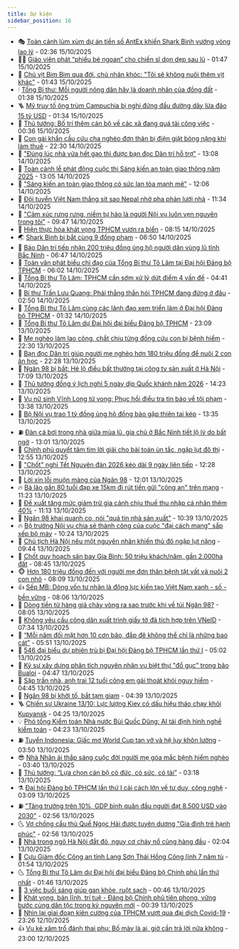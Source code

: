 ```yaml
---
title: Sự kiện
sidebar_position: 16
---
```


<!-- dantri-su-kien:START -->
- 🎭 [Toàn cảnh lùm xùm dự án tiền số AntEx khiến Shark Bình vướng vòng lao lý](https://dantri.com.vn/kinh-doanh/toan-canh-lum-xum-du-an-tien-so-antex-khien-shark-binh-vuong-vong-lao-ly-20251015011625899.htm) - 02:36 15/10/2025
- 👨‍🏫 [Giáo viên phát “phiếu bé ngoan” cho chiến sĩ dọn dẹp sau lũ](https://dantri.com.vn/doi-song/giao-vien-phat-phieu-be-ngoan-cho-chien-si-don-dep-sau-lu-20251014190054510.htm) - 01:47 15/10/2025
- 🌮 [Chú vịt Bim Bim qua đời, chủ nhân khóc: &quot;Tôi sẽ không nuôi thêm vịt khác&quot;](https://dantri.com.vn/doi-song/chu-vit-bim-bim-qua-doi-chu-nhan-khoc-toi-se-khong-nuoi-them-vit-khac-20251015074347676.htm) - 01:43 15/10/2025
- 🕯 [Tổng Bí thư: Mỗi người nông dân hãy là doanh nhân của đồng đất](https://dantri.com.vn/thoi-su/tong-bi-thu-moi-nguoi-nong-dan-hay-la-doanh-nhan-cua-dong-dat-20251015083804375.htm) - 01:38 15/10/2025
- 🪜 [Mỹ truy tố ông trùm Campuchia bị nghi đứng đầu đường dây lừa đảo 15 tỷ USD](https://dantri.com.vn/the-gioi/my-truy-to-ong-trum-campuchia-bi-nghi-dung-dau-duong-day-lua-dao-15-ty-usd-20251015083226448.htm) - 01:34 15/10/2025
- 🐘 [Thủ tướng: Bố trí thêm cán bộ về các xã đang quá tải công việc](https://dantri.com.vn/noi-vu/thu-tuong-bo-tri-them-can-bo-ve-cac-xa-dang-qua-tai-cong-viec-20251015003517937.htm) - 00:36 15/10/2025
- 🤔 [Con gái khẩn cầu cứu cha nghèo đơn thân bị điện giật bỏng nặng khi làm thuê](https://dantri.com.vn/tam-long-nhan-ai/con-gai-khan-cau-cuu-cha-ngheo-don-than-bi-dien-giat-bong-nang-khi-lam-thue-20251014091745430.htm) - 22:30 14/10/2025
- 🧠 [&quot;Đúng lúc nhà vừa hết gạo thì được bạn đọc Dân trí hỗ trợ&quot;](https://dantri.com.vn/tam-long-nhan-ai/dung-luc-nha-vua-het-gao-thi-duoc-ban-doc-dan-tri-ho-tro-20251014184734270.htm) - 13:08 14/10/2025
- 📝 [Toàn cảnh lễ phát động cuộc thi Sáng kiến an toàn giao thông năm 2025](https://dantri.com.vn/thoi-su/toan-canh-le-phat-dong-cuoc-thi-sang-kien-an-toan-giao-thong-nam-2025-20251014193237526.htm) - 13:05 14/10/2025
- 🦏 [&quot;Sáng kiến an toàn giao thông có sức lan tỏa mạnh mẽ&quot;](https://dantri.com.vn/thoi-su/sang-kien-an-toan-giao-thong-co-suc-lan-toa-manh-me-20251014165420314.htm) - 12:06 14/10/2025
- 🥰 [Đội tuyển Việt Nam thắng sít sao Nepal nhờ pha phản lưới nhà](https://dantri.com.vn/the-thao/doi-tuyen-viet-nam-thang-sit-sao-nepal-nho-pha-phan-luoi-nha-20251014183303656.htm) - 11:34 14/10/2025
- 🤗 [&quot;Cảm xúc rưng rưng, niềm tự hào là người Nội vụ luôn vẹn nguyên trong tôi&quot;](https://dantri.com.vn/noi-vu/cam-xuc-rung-rung-niem-tu-hao-la-nguoi-noi-vu-luon-ven-nguyen-trong-toi-20251014160519997.htm) - 09:47 14/10/2025
- 🌈 [Hiện thực hóa khát vọng TPHCM vươn ra biển](https://dantri.com.vn/thoi-su/hien-thuc-hoa-khat-vong-tphcm-vuon-ra-bien-20251011144453261.htm) - 08:15 14/10/2025
- 🌏 [Shark Bình bị bắt cùng 9 đồng phạm](https://dantri.com.vn/phap-luat/shark-binh-bi-bat-cung-9-dong-pham-20251014152234781.htm) - 06:50 14/10/2025
- 💄 [Báo Dân trí tiếp nhận 200 triệu đồng ủng hộ người dân vùng lũ tỉnh Bắc Ninh](https://dantri.com.vn/tam-long-nhan-ai/bao-dan-tri-tiep-nhan-200-trieu-dong-ung-ho-nguoi-dan-vung-lu-tinh-bac-ninh-20251014113752705.htm) - 06:47 14/10/2025
- 👺 [Toàn văn phát biểu chỉ đạo của Tổng Bí thư Tô Lâm tại Đại hội Đảng bộ TPHCM](https://dantri.com.vn/thoi-su/toan-van-phat-bieu-chi-dao-cua-tong-bi-thu-to-lam-tai-dai-hoi-dang-bo-tphcm-20251014123526213.htm) - 06:02 14/10/2025
- 👹 [Tổng Bí thư Tô Lâm: TPHCM cần sớm xử lý dứt điểm 4 vấn đề](https://dantri.com.vn/thoi-su/tong-bi-thu-to-lam-tphcm-can-som-xu-ly-dut-diem-4-van-de-20251014112014758.htm) - 04:41 14/10/2025
- 🌊 [Bí thư Trần Lưu Quang: Phải thẳng thắn hỏi TPHCM đang đứng ở đâu](https://dantri.com.vn/thoi-su/bi-thu-tran-luu-quang-phai-thang-than-hoi-tphcm-dang-dung-o-dau-20251014094003488.htm) - 02:50 14/10/2025
- 🤠 [Tổng Bí thư Tô Lâm cùng các lãnh đạo xem triển lãm ở Đại hội Đảng bộ TPHCM](https://dantri.com.vn/thoi-su/tong-bi-thu-to-lam-cung-cac-lanh-dao-xem-trien-lam-o-dai-hoi-dang-bo-tphcm-20251014081912879.htm) - 01:32 14/10/2025
- 🎊 [Tổng Bí thư Tô Lâm dự Đại hội đại biểu Đảng bộ TPHCM](https://dantri.com.vn/thoi-su/tong-bi-thu-to-lam-du-dai-hoi-dai-bieu-dang-bo-tphcm-20251013200113800.htm) - 23:09 13/10/2025
- 🐘 [Mẹ nghèo làm lao công, chắt chiu từng đồng cứu con bị bệnh hiểm](https://dantri.com.vn/tam-long-nhan-ai/me-ngheo-lam-lao-cong-chat-chiu-tung-dong-cuu-con-bi-benh-hiem-20251010191601242.htm) - 22:30 13/10/2025
- 💂 [Bạn đọc Dân trí giúp người mẹ nghèo hơn 180 triệu đồng để nuôi 2 con ăn học](https://dantri.com.vn/tam-long-nhan-ai/ban-doc-dan-tri-giup-nguoi-me-ngheo-hon-180-trieu-dong-de-nuoi-2-con-an-hoc-20251013190458625.htm) - 22:28 13/10/2025
- 👹 [Ngân 98 bị bắt: Hé lộ điều bất thường tại công ty sản xuất ở Hà Nội](https://dantri.com.vn/kinh-doanh/ngan-98-bi-bat-he-lo-dieu-bat-thuong-tai-cong-ty-san-xuat-o-ha-noi-20251013152348706.htm) - 17:09 13/10/2025
- 🦒 [Thủ tướng đồng ý lịch nghỉ 5 ngày dịp Quốc khánh năm 2026](https://dantri.com.vn/noi-vu/thu-tuong-dong-y-lich-nghi-5-ngay-dip-quoc-khanh-nam-2026-20251013210849215.htm) - 14:23 13/10/2025
- 🗽 [Vụ nữ sinh Vĩnh Long tử vong: Phục hồi điều tra tin báo về tội phạm](https://dantri.com.vn/phap-luat/vu-nu-sinh-vinh-long-tu-vong-phuc-hoi-dieu-tra-tin-bao-ve-toi-pham-20251013194118949.htm) - 13:38 13/10/2025
- 💄 [Bộ Nội vụ trao 1 tỷ đồng ủng hộ đồng bào gặp thiên tai kép](https://dantri.com.vn/lao-dong-viec-lam/bo-noi-vu-trao-1-ty-dong-ung-ho-dong-bao-gap-thien-tai-kep-20251013200636661.htm) - 13:35 13/10/2025
- ⛽️ [Đàn cá bơi trong nhà giữa mùa lũ, gia chủ ở Bắc Ninh tiết lộ lý do bất ngờ](https://dantri.com.vn/doi-song/dan-ca-boi-trong-nha-giua-mua-lu-gia-chu-o-bac-ninh-tiet-lo-ly-do-bat-ngo-20251013170907466.htm) - 13:01 13/10/2025
- 🥷 [Chính phủ quyết tâm tìm lời giải cho bài toán ùn tắc, ngập lụt đô thị](https://dantri.com.vn/thoi-su/chinh-phu-quyet-tam-tim-loi-giai-cho-bai-toan-un-tac-ngap-lut-do-thi-20251013194856569.htm) - 12:55 13/10/2025
- 🤖 [&quot;Chốt&quot; nghỉ Tết Nguyên đán 2026 kéo dài 9 ngày liên tiếp](https://dantri.com.vn/noi-vu/chot-nghi-tet-nguyen-dan-2026-keo-dai-9-ngay-lien-tiep-20251013191908897.htm) - 12:28 13/10/2025
- 🌊 [Lời xin lỗi muộn màng của Ngân 98](https://dantri.com.vn/phap-luat/loi-xin-loi-muon-mang-cua-ngan-98-20251013181853337.htm) - 12:01 13/10/2025
- 🔥 [Bà lão gần 80 tuổi đạp xe 15km đi rút tiền gửi &quot;công an&quot; trên mạng](https://dantri.com.vn/phap-luat/ba-lao-gan-80-tuoi-dap-xe-15km-di-rut-tien-gui-cong-an-tren-mang-20251013175617359.htm) - 11:23 13/10/2025
- 🦏 [Đề xuất tăng mức giảm trừ gia cảnh chịu thuế thu nhập cá nhân thêm 40%](https://dantri.com.vn/thoi-su/de-xuat-tang-muc-giam-tru-gia-canh-chiu-thue-thu-nhap-ca-nhan-them-40-20251013175547557.htm) - 11:13 13/10/2025
- 🐘 [Ngân 98 khai quanh co, nói &quot;quá tin nhà sản xuất&quot;](https://dantri.com.vn/phap-luat/ngan-98-khai-quanh-co-noi-qua-tin-nha-san-xuat-20251013172358023.htm) - 10:39 13/10/2025
- 🔥 [Bộ trưởng Nội vụ chia sẻ thành công của cuộc &quot;đại cách mạng&quot; sắp xếp bộ máy](https://dantri.com.vn/thoi-su/bo-truong-noi-vu-chia-se-thanh-cong-cua-cuoc-dai-cach-mang-sap-xep-bo-may-20251013171733141.htm) - 10:24 13/10/2025
- 💼 [Chủ tịch Hà Nội nêu một nguyên nhân khiến thủ đô ngập lụt nặng](https://dantri.com.vn/thoi-su/chu-tich-ha-noi-neu-mot-nguyen-nhan-khien-thu-do-ngap-lut-nang-20251013162853699.htm) - 09:44 13/10/2025
- 🚀 [Chốt quy hoạch sân bay Gia Bình: 50 triệu khách/năm, gần 2.000ha đất](https://dantri.com.vn/bat-dong-san/chot-quy-hoach-san-bay-gia-binh-50-trieu-khachnam-gan-2000ha-dat-20251013152442637.htm) - 08:45 13/10/2025
- 🐵 [Hơn 180 triệu đồng đến với người mẹ đơn thân bệnh tật vất vả nuôi 2 con nhỏ](https://dantri.com.vn/tam-long-nhan-ai/hon-180-trieu-dong-den-voi-nguoi-me-don-than-benh-tat-vat-va-nuoi-2-con-nho-20251013123825758.htm) - 08:09 13/10/2025
- 👍 [Sếp MB: Dòng vốn tư nhân là động lực kiến tạo Việt Nam xanh - số - bền vững](https://dantri.com.vn/kinh-doanh/sep-mb-dong-von-tu-nhan-la-dong-luc-kien-tao-viet-nam-xanh-so-ben-vung-20251012191911804.htm) - 08:06 13/10/2025
- 🚦 [Dòng tiền từ hàng giả chảy vòng ra sao trước khi về túi Ngân 98?](https://dantri.com.vn/phap-luat/dong-tien-tu-hang-gia-chay-vong-ra-sao-truoc-khi-ve-tui-ngan-98-20251013141626218.htm) - 08:05 13/10/2025
- 🥸 [Không yêu cầu công dân xuất trình giấy tờ đã tích hợp trên VNeID](https://dantri.com.vn/phap-luat/khong-yeu-cau-cong-dan-xuat-trinh-giay-to-da-tich-hop-tren-vneid-20251013142447504.htm) - 07:34 13/10/2025
- 🥷 [“Mỗi năm đối mặt hơn 10 cơn bão, đắp đê không thể chỉ là những bao cát”](https://dantri.com.vn/thoi-su/moi-nam-doi-mat-hon-10-con-bao-dap-de-khong-the-chi-la-nhung-bao-cat-20251013105508300.htm) - 05:51 13/10/2025
- 🤡 [546 đại biểu dự phiên trù bị Đại hội Đảng bộ TPHCM lần thứ I](https://dantri.com.vn/thoi-su/546-dai-bieu-du-phien-tru-bi-dai-hoi-dang-bo-tphcm-lan-thu-i-20251013105121549.htm) - 05:02 13/10/2025
- 🥳 [Kỹ sư xây dựng phân tích nguyên nhân vụ biệt thự &quot;đổ gục&quot; trong bão Bualoi](https://dantri.com.vn/thoi-su/ky-su-xay-dung-phan-tich-nguyen-nhan-vu-biet-thu-do-guc-trong-bao-bualoi-20251013112258433.htm) - 04:47 13/10/2025
- 🤩 [Sập trần nhà, anh trai 12 tuổi cõng em gái thoát khỏi nguy hiểm](https://dantri.com.vn/thoi-su/sap-tran-nha-anh-trai-12-tuoi-cong-em-gai-thoat-khoi-nguy-hiem-20251013112225702.htm) - 04:45 13/10/2025
- 🎡 [Ngân 98 bị khởi tố, bắt tạm giam](https://dantri.com.vn/phap-luat/ngan-98-bi-khoi-to-bat-tam-giam-20251013113626827.htm) - 04:39 13/10/2025
- 🪜 [Chiến sự Ukraine 13/10: Lực lượng Kiev có dấu hiệu tháo chạy khỏi Kupyansk](https://dantri.com.vn/the-gioi/chien-su-ukraine-1310-luc-luong-kiev-co-dau-hieu-thao-chay-khoi-kupyansk-20251013111602464.htm) - 04:25 13/10/2025
- 💡 [Phó tổng Kiểm toán Nhà nước Bùi Quốc Dũng: AI tái định hình nghề kiểm toán](https://dantri.com.vn/kinh-doanh/pho-tong-kiem-toan-nha-nuoc-bui-quoc-dung-ai-tai-dinh-hinh-nghe-kiem-toan-20251013103016681.htm) - 04:23 13/10/2025
- ⛽️ [Tuyển Indonesia: Giấc mơ World Cup tan vỡ và hệ lụy khôn lường](https://dantri.com.vn/the-thao/tuyen-indonesia-giac-mo-world-cup-tan-vo-va-he-luy-khon-luong-20251013003948021.htm) - 03:50 13/10/2025
- 😎 [Nhà Nhân ái thắp sáng cuộc đời người mẹ góa mắc bệnh hiểm nghèo](https://dantri.com.vn/tam-long-nhan-ai/nha-nhan-ai-thap-sang-cuoc-doi-nguoi-me-goa-mac-benh-hiem-ngheo-20251012155649513.htm) - 03:40 13/10/2025
- 🗽 [Thủ tướng: “Lựa chọn cán bộ có đức, có sức, có tài”](https://dantri.com.vn/thoi-su/thu-tuong-lua-chon-can-bo-co-duc-co-suc-co-tai-20251013101208858.htm) - 03:18 13/10/2025
- ⚗️ [Đại hội Đảng bộ TPHCM lần thứ I cải cách lớn về tư duy, công nghệ](https://dantri.com.vn/thoi-su/dai-hoi-dang-bo-tphcm-lan-thu-i-cai-cach-lon-ve-tu-duy-cong-nghe-20251012192111418.htm) - 03:09 13/10/2025
- ⛽️ [&quot;Tăng trưởng trên 10%, GDP bình quân đầu người đạt 8.500 USD vào 2030&quot;](https://dantri.com.vn/thoi-su/tang-truong-tren-10-gdp-binh-quan-dau-nguoi-dat-8500-usd-vao-2030-20251013093926248.htm) - 02:56 13/10/2025
- 🌜 [Vợ chồng cầu thủ Quế Ngọc Hải được tuyên dương &quot;Gia đình trẻ hạnh phúc&quot;](https://dantri.com.vn/giai-tri/vo-chong-cau-thu-que-ngoc-hai-duoc-tuyen-duong-gia-dinh-tre-hanh-phuc-20251013093837281.htm) - 02:56 13/10/2025
- 🦩 [Nhà trong ngõ Hà Nội đắt đỏ, nguy cơ cháy nổ cũng hàng đầu](https://dantri.com.vn/ban-doc/nha-trong-ngo-ha-noi-dat-do-nguy-co-chay-no-cung-hang-dau-20251012114854574.htm) - 02:04 13/10/2025
- 🦒 [Cựu Giám đốc Công an tỉnh Lạng Sơn Thái Hồng Công lĩnh 7 năm tù](https://dantri.com.vn/phap-luat/cuu-giam-doc-cong-an-tinh-lang-son-thai-hong-cong-linh-7-nam-tu-20251013084939989.htm) - 01:54 13/10/2025
- 🌜 [Tổng Bí thư Tô Lâm dự Đại hội đại biểu Đảng bộ Chính phủ lần thứ nhất](https://dantri.com.vn/thoi-su/tong-bi-thu-to-lam-du-dai-hoi-dai-bieu-dang-bo-chinh-phu-lan-thu-nhat-20251013084611945.htm) - 01:46 13/10/2025
- 🐎 [3 việc buổi sáng giúp gan khỏe, ruột sạch](https://dantri.com.vn/suc-khoe/3-viec-buoi-sang-giup-gan-khoe-ruot-sach-20251013073657621.htm) - 00:46 13/10/2025
- 🌋 [Khát vọng, bản lĩnh, trí tuệ - Đảng bộ Chính phủ tiên phong, vững bước cùng dân tộc trong kỷ nguyên mới](https://dantri.com.vn/thoi-su/khat-vong-ban-linh-tri-tue-dang-bo-chinh-phu-tien-phong-vung-buoc-cung-dan-toc-trong-ky-nguyen-moi-20251013073915217.htm) - 00:39 13/10/2025
- 🧰 [Nhìn lại giai đoạn kiên cường của TPHCM vượt qua đại dịch Covid-19](https://dantri.com.vn/thoi-su/nhin-lai-giai-doan-kien-cuong-cua-tphcm-vuot-qua-dai-dich-covid-19-20251012143333539.htm) - 23:26 12/10/2025
- 👍 [Vụ kẻ xăm trổ đánh thai phụ: Bố mày là ai, giờ cần trả lời nữa không](https://dantri.com.vn/ban-doc/vu-ke-xam-tro-danh-thai-phu-bo-may-la-ai-gio-can-tra-loi-nua-khong-20251012110200246.htm) - 23:00 12/10/2025<!-- dantri-su-kien:END -->
